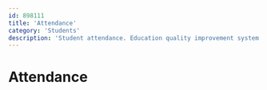 ```yaml
---
id: 898111
title: 'Attendance'
category: 'Students'
description: 'Student attendance. Education quality improvement system'
---
```


# Attendance
